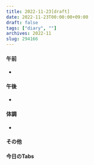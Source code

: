 ```yaml
---
title: 2022-11-23[draft]
date: 2022-11-23T00:00:00+09:00
draft: false
tags: ["diary", ""]
archives: 2022-11
slug: 294166
---
```

#### 午前
- 
#### 午後
- 
#### 体調
- 
#### その他
#### 今日のTabs